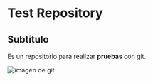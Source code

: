# Test Repository

## Subtitulo

Es un repositorio para realizar **pruebas** con git.

![imagen de git](https://www.redeszone.net/app/uploads/2013/03/Git-Logo.png?x=768)